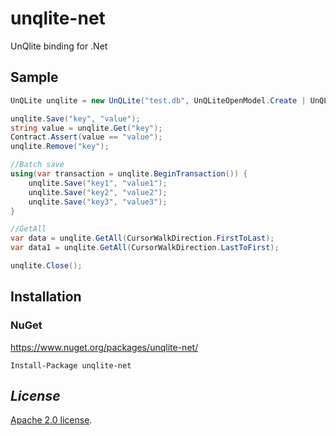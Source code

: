 # unqlite-net
UnQlite binding for .Net

## Sample
```csharp
UnQLite unqlite = new UnQLite("test.db", UnQLiteOpenModel.Create | UnQLiteOpenModel.ReadWrite);

unqlite.Save("key", "value");           
string value = unqlite.Get("key");      
Contract.Assert(value == "value");
unqlite.Remove("key");

//Batch save
using(var transaction = unqlite.BeginTransaction()) {
    unqlite.Save("key1", "value1");
    unqlite.Save("key2", "value2");
    unqlite.Save("key3", "value3");
}

//GetAll
var data = unqlite.GetAll(CursorWalkDirection.FirstToLast);
var data1 = unqlite.GetAll(CursorWalkDirection.LastToFirst);

unqlite.Close();
```

## Installation
### NuGet
https://www.nuget.org/packages/unqlite-net/  

`Install-Package unqlite-net`


## *License*
[Apache 2.0 license](https://raw.githubusercontent.com/sy-yanghuan/unqlite-net/master/LICENSE).
